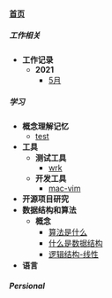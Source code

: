 
#### [首页](?file=home-首页)

##### 工作相关
- **工作记录**
    - **2021**
        - [5月](?file=001-工作相关/001-工作记录/001-2021/001-5月 "5月")

##### 学习
- **概念理解记忆**
    - [test](?file=002-学习/001-概念理解记忆/001-test "test")
- **工具**
    - **测试工具**
        - [wrk](?file=002-学习/002-工具/001-测试工具/001-wrk "wrk")
    - **开发工具**
        - [mac-vim](?file=002-学习/002-工具/002-开发工具/001-mac-vim "mac-vim")
- **开源项目研究**
- **数据结构和算法**
    - **概念**
        - [算法是什么](?file=002-学习/004-数据结构和算法/001-概念/001-算法是什么 "算法是什么")
        - [什么是数据结构](?file=002-学习/004-数据结构和算法/001-概念/002-什么是数据结构 "什么是数据结构")
        - [逻辑结构-线性](?file=002-学习/004-数据结构和算法/001-概念/003-逻辑结构-线性 "逻辑结构-线性")
- **语言**

##### Persional
